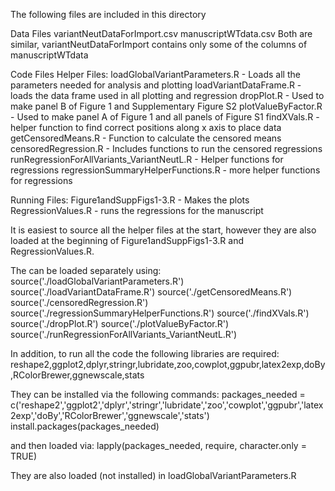 The following files are included in this directory

Data Files
variantNeutDataForImport.csv
manuscriptWTdata.csv
Both are similar, variantNeutDataForImport contains only some of the  columns of manuscriptWTdata

Code Files
Helper Files:
loadGlobalVariantParameters.R - Loads all the parameters needed for analysis and plotting
loadVariantDataFrame.R - loads the data frame used in all plotting and regression
dropPlot.R - Used to make panel B of Figure 1 and Supplementary Figure S2
plotValueByFactor.R - Used to make panel A of Figure 1 and all panels of Figure S1
findXVals.R - helper function to find correct positions along x axis to place data
getCensoredMeans.R - Function to calculate the censored means
censoredRegression.R - Includes functions to run the censored regressions
runRegressionForAllVariants_VariantNeutL.R - Helper functions for regressions
regressionSummaryHelperFunctions.R - more helper functions for regressions

Running Files:
Figure1andSuppFigs1-3.R - Makes the plots
RegressionValues.R - runs the regressions for the manuscript

It is easiest to source all the helper files at the start, however they are also loaded at the beginning of Figure1andSuppFigs1-3.R and RegressionValues.R.

The can be loaded separately using:
source('./loadGlobalVariantParameters.R')
source('./loadVariantDataFrame.R')
source('./getCensoredMeans.R')
source('./censoredRegression.R')
source('./regressionSummaryHelperFunctions.R')
source('./findXVals.R')
source('./dropPlot.R')
source('./plotValueByFactor.R')
source('./runRegressionForAllVariants_VariantNeutL.R')


In addition, to run all the code the following libraries are required:
reshape2,ggplot2,dplyr,stringr,lubridate,zoo,cowplot,ggpubr,latex2exp,doBy,RColorBrewer,ggnewscale,stats

They can be installed via the following commands:
packages_needed = c('reshape2','ggplot2','dplyr','stringr','lubridate','zoo','cowplot','ggpubr','latex2exp','doBy','RColorBrewer','ggnewscale','stats')
install.packages(packages_needed)

and then loaded via:
lapply(packages_needed, require, character.only = TRUE)

They are also loaded (not installed) in loadGlobalVariantParameters.R
